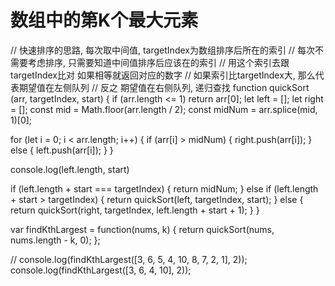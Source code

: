 # 数组中的第K个最大元素

// 快速排序的思路, 每次取中间值, targetIndex为数组排序后所在的索引
// 每次不需要考虑排序, 只需要知道中间值排序后应该在的索引
// 用这个索引去跟targetIndex比对 如果相等就返回对应的数字
// 如果索引比targetIndex大, 那么代表期望值在左侧队列
// 反之 期望值在右侧队列, 递归查找
function quickSort (arr, targetIndex, start) {
  if (arr.length <= 1) return arr[0];
  let left = [];
  let right = [];
  const mid = Math.floor(arr.length / 2);
  const midNum = arr.splice(mid, 1)[0];

  for (let i = 0; i < arr.length; i++) {
    if (arr[i] > midNum) {
      right.push(arr[i]);
    } else {
      left.push(arr[i]);
    }
  }

  console.log(left.length, start)

  if (left.length + start === targetIndex) {
    return midNum;
  } else if (left.length + start > targetIndex) {
    return quickSort(left, targetIndex, start);
  } else {
    return quickSort(right, targetIndex, left.length + start + 1);
  }
}

var findKthLargest = function(nums, k) {
  return quickSort(nums, nums.length - k, 0);
};

// console.log(findKthLargest([3, 6, 5, 4, 10, 8, 7, 2, 1], 2));
console.log(findKthLargest([3, 6, 4, 10], 2));
